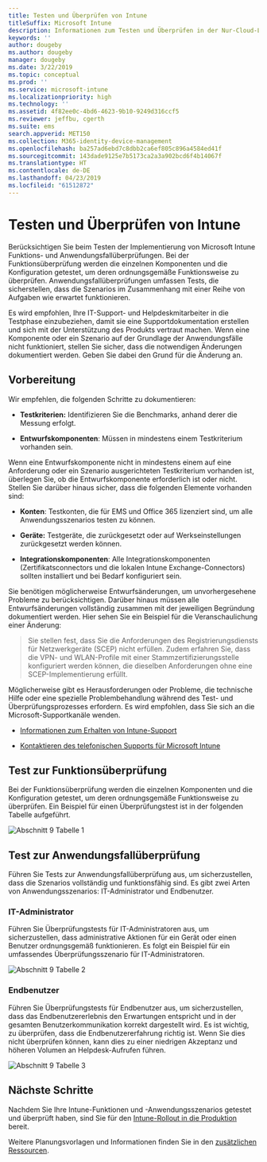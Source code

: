 ```yaml
---
title: Testen und Überprüfen von Intune
titleSuffix: Microsoft Intune
description: Informationen zum Testen und Überprüfen in der Nur-Cloud-Lösung von Intune in Ihrer Umgebung
keywords: ''
author: dougeby
ms.author: dougeby
manager: dougeby
ms.date: 3/22/2019
ms.topic: conceptual
ms.prod: ''
ms.service: microsoft-intune
ms.localizationpriority: high
ms.technology: ''
ms.assetid: 4f82ee0c-4bd6-4623-9b10-9249d316ccf5
ms.reviewer: jeffbu, cgerth
ms.suite: ems
search.appverid: MET150
ms.collection: M365-identity-device-management
ms.openlocfilehash: ba257ad6ebd7c8dbb2ca6ef805c896a4584ed41f
ms.sourcegitcommit: 143dade9125e7b5173ca2a3a902bcd6f4b14067f
ms.translationtype: HT
ms.contentlocale: de-DE
ms.lasthandoff: 04/23/2019
ms.locfileid: "61512872"
---
```

# <a name="intune-testing-and-validation"></a>Testen und Überprüfen von Intune

Berücksichtigen Sie beim Testen der Implementierung von Microsoft Intune Funktions- und Anwendungsfallüberprüfungen. Bei der Funktionsüberprüfung werden die einzelnen Komponenten und die Konfiguration getestet, um deren ordnungsgemäße Funktionsweise zu überprüfen. Anwendungsfallüberprüfungen umfassen Tests, die sicherstellen, dass die Szenarios im Zusammenhang mit einer Reihe von Aufgaben wie erwartet funktionieren. 

Es wird empfohlen, Ihre IT-Support- und Helpdeskmitarbeiter in die Testphase einzubeziehen, damit sie eine Supportdokumentation erstellen und sich mit der Unterstützung des Produkts vertraut machen. Wenn eine Komponente oder ein Szenario auf der Grundlage der Anwendungsfälle nicht funktioniert, stellen Sie sicher, dass die notwendigen Änderungen dokumentiert werden. Geben Sie dabei den Grund für die Änderung an.

## <a name="before-you-begin"></a>Vorbereitung

Wir empfehlen, die folgenden Schritte zu dokumentieren:

-   **Testkriterien:** Identifizieren Sie die Benchmarks, anhand derer die Messung erfolgt.

-   **Entwurfskomponenten**: Müssen in mindestens einem Testkriterium vorhanden sein.

Wenn eine Entwurfskomponente nicht in mindestens einem auf eine Anforderung oder ein Szenario ausgerichteten Testkriterium vorhanden ist, überlegen Sie, ob die Entwurfskomponente erforderlich ist oder nicht. Stellen Sie darüber hinaus sicher, dass die folgenden Elemente vorhanden sind:

-   **Konten**: Testkonten, die für EMS und Office 365 lizenziert sind, um alle Anwendungsszenarios testen zu können.

-   **Geräte:** Testgeräte, die zurückgesetzt oder auf Werkseinstellungen zurückgesetzt werden können.

-   **Integrationskomponenten**: Alle Integrationskomponenten (Zertifikatsconnectors und die lokalen Intune Exchange-Connectors) sollten installiert und bei Bedarf konfiguriert sein.

Sie benötigen möglicherweise Entwurfsänderungen, um unvorhergesehene Probleme zu berücksichtigen. Darüber hinaus müssen alle Entwurfsänderungen vollständig zusammen mit der jeweiligen Begründung dokumentiert werden. Hier sehen Sie ein Beispiel für die Veranschaulichung einer Änderung:

<blockquote>Sie stellen fest, dass Sie die Anforderungen des Registrierungsdiensts für Netzwerkgeräte (SCEP) nicht erfüllen. Zudem erfahren Sie, dass die VPN- und WLAN-Profile mit einer Stammzertifizierungsstelle konfiguriert werden können, die dieselben Anforderungen ohne eine SCEP-Implementierung erfüllt.</blockquote>

Möglicherweise gibt es Herausforderungen oder Probleme, die technische Hilfe oder eine spezielle Problembehandlung während des Test- und Überprüfungsprozesses erfordern. Es wird empfohlen, dass Sie sich an die Microsoft-Supportkanäle wenden.

-   [Informationen zum Erhalten von Intune-Support](get-support.md)

-   [Kontaktieren des telefonischen Supports für Microsoft Intune](get-support.md)

## <a name="functional-validation-testing"></a>Test zur Funktionsüberprüfung

Bei der Funktionsüberprüfung werden die einzelnen Komponenten und die Konfiguration getestet, um deren ordnungsgemäße Funktionsweise zu überprüfen. Ein Beispiel für einen Überprüfungstest ist in der folgenden Tabelle aufgeführt.

![Abschnitt 9 Tabelle 1](./media/section-9-image-1-table.PNG)

## <a name="use-case-validation-testing"></a>Test zur Anwendungsfallüberprüfung

Führen Sie Tests zur Anwendungsfallüberprüfung aus, um sicherzustellen, dass die Szenarios vollständig und funktionsfähig sind. Es gibt zwei Arten von Anwendungsszenarios: IT-Administrator und Endbenutzer.

### <a name="it-admin"></a>IT-Administrator

Führen Sie Überprüfungstests für IT-Administratoren aus, um sicherzustellen, dass administrative Aktionen für ein Gerät oder einen Benutzer ordnungsgemäß funktionieren. Es folgt ein Beispiel für ein umfassendes Überprüfungsszenario für IT-Administratoren.

![Abschnitt 9 Tabelle 2](./media/section-9-image-2-table.PNG)

### <a name="end-user"></a>Endbenutzer

Führen Sie Überprüfungstests für Endbenutzer aus, um sicherzustellen, dass das Endbenutzererlebnis den Erwartungen entspricht und in der gesamten Benutzerkommunikation korrekt dargestellt wird. Es ist wichtig, zu überprüfen, dass die Endbenutzererfahrung richtig ist. Wenn Sie dies nicht überprüfen können, kann dies zu einer niedrigen Akzeptanz und höheren Volumen an Helpdesk-Aufrufen führen.

![Abschnitt 9 Tabelle 3](./media/section-9-image-3-table.PNG)

## <a name="next-steps"></a>Nächste Schritte

Nachdem Sie Ihre Intune-Funktionen und -Anwendungsszenarios getestet und überprüft haben, sind Sie für den [Intune-Rollout in die Produktion](planning-guide-rollout-plan.md) bereit.

Weitere Planungsvorlagen und Informationen finden Sie in den [zusätzlichen Ressourcen](planning-guide-resources.md).
